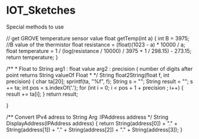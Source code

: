 # IOT_Sketches
Special methods to use

// get GROVE temperature sensor value
float getTemp(int a) {
  int B = 3975;                //B value of the thermistor
  float resistance = (float)(1023 - a) * 10000 / a;
  float temperature = 1 / (log(resistance / 10000) / 3975 + 1 / 298.15) - 273.15;
  return  temperature;
}
    
        
/**
  *
   Float to String
   arg1 : float value
   arg2 : precision ( number of digits after point
   returns String valueOf Float
  *
  */
String float2String(float f, int precision) {
  char ta[20];
  sprintf(ta, "%f", f);
  String s = "";
  String result = "";
  s += ta;
  int pos = s.indexOf('.');
  for (int i = 0; i < pos + 1 + precision ; i++) {
    result += ta[i];
  }
  return result;

}


/**
   Convert IPv4 adress to String
  Arg :IPAddress address
*/
String DisplayAddress(IPAddress address)
{
  return String(address[0]) + "." +
         String(address[1]) + "." +
         String(address[2]) + "." +
         String(address[3]);
}

